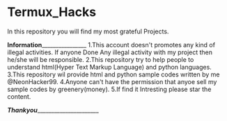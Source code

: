 # Termux_Hacks
In this repository you will find my most grateful Projects. 

______________________________________Information______________________________________________________
1.This account doesn't promotes any kind of illegal activities. If anyone Done Any illegal activity with my project then he/she will be responsible.
2.This repository try to help people to understand html(Hyper Text Markup Language) and python languages.
3.This repository wil provide html and python sample codes written by me @NeonHacker99.
4.Anyone can't have the permission that anyoe sell my sample codes by greenery(money).
5.If find it Intresting please star the content.

_____________________________________Thankyou___________________________________________________________
